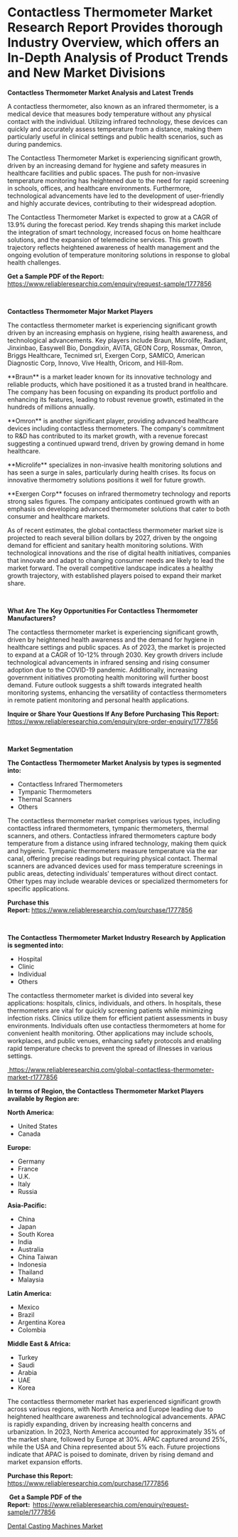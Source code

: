 <p><h1>Contactless Thermometer Market Research Report Provides thorough Industry Overview, which offers an In-Depth Analysis of Product Trends and New Market Divisions</h1></p><p><strong>Contactless Thermometer Market Analysis and Latest Trends</strong></p>
<p><p>A contactless thermometer, also known as an infrared thermometer, is a medical device that measures body temperature without any physical contact with the individual. Utilizing infrared technology, these devices can quickly and accurately assess temperature from a distance, making them particularly useful in clinical settings and public health scenarios, such as during pandemics.</p><p>The Contactless Thermometer Market is experiencing significant growth, driven by an increasing demand for hygiene and safety measures in healthcare facilities and public spaces. The push for non-invasive temperature monitoring has heightened due to the need for rapid screening in schools, offices, and healthcare environments. Furthermore, technological advancements have led to the development of user-friendly and highly accurate devices, contributing to their widespread adoption.</p><p>The Contactless Thermometer Market is expected to grow at a CAGR of 13.9% during the forecast period. Key trends shaping this market include the integration of smart technology, increased focus on home healthcare solutions, and the expansion of telemedicine services. This growth trajectory reflects heightened awareness of health management and the ongoing evolution of temperature monitoring solutions in response to global health challenges.</p></p>
<p><strong>Get a Sample PDF of the Report:&nbsp;</strong> <a href="https://www.reliableresearchiq.com/enquiry/request-sample/1777856?utm_campaign=2802&utm_medium=2&utm_source=Github&utm_content=ia&utm_term=03032025&utm_id=contactless-thermometer">https://www.reliableresearchiq.com/enquiry/request-sample/1777856</a></p>
<p>&nbsp;</p>
<p><strong>Contactless Thermometer Major Market Players</strong></p>
<p><p>The contactless thermometer market is experiencing significant growth driven by an increasing emphasis on hygiene, rising health awareness, and technological advancements. Key players include Braun, Microlife, Radiant, Jinxinbao, Easywell Bio, Dongdixin, AViTA, GEON Corp, Rossmax, Omron, Briggs Healthcare, Tecnimed srl, Exergen Corp, SAMICO, American Diagnostic Corp, Innovo, Vive Health, Oricom, and Hill-Rom.</p><p>**Braun** is a market leader known for its innovative technology and reliable products, which have positioned it as a trusted brand in healthcare. The company has been focusing on expanding its product portfolio and enhancing its features, leading to robust revenue growth, estimated in the hundreds of millions annually.</p><p>**Omron** is another significant player, providing advanced healthcare devices including contactless thermometers. The company's commitment to R&D has contributed to its market growth, with a revenue forecast suggesting a continued upward trend, driven by growing demand in home healthcare.</p><p>**Microlife** specializes in non-invasive health monitoring solutions and has seen a surge in sales, particularly during health crises. Its focus on innovative thermometry solutions positions it well for future growth.</p><p>**Exergen Corp** focuses on infrared thermometry technology and reports strong sales figures. The company anticipates continued growth with an emphasis on developing advanced thermometer solutions that cater to both consumer and healthcare markets.</p><p>As of recent estimates, the global contactless thermometer market size is projected to reach several billion dollars by 2027, driven by the ongoing demand for efficient and sanitary health monitoring solutions. With technological innovations and the rise of digital health initiatives, companies that innovate and adapt to changing consumer needs are likely to lead the market forward. The overall competitive landscape indicates a healthy growth trajectory, with established players poised to expand their market share.</p></p>
<p>&nbsp;</p>
<p><strong>What Are The Key Opportunities For Contactless Thermometer Manufacturers?</strong></p>
<p><p>The contactless thermometer market is experiencing significant growth, driven by heightened health awareness and the demand for hygiene in healthcare settings and public spaces. As of 2023, the market is projected to expand at a CAGR of 10-12% through 2030. Key growth drivers include technological advancements in infrared sensing and rising consumer adoption due to the COVID-19 pandemic. Additionally, increasing government initiatives promoting health monitoring will further boost demand. Future outlook suggests a shift towards integrated health monitoring systems, enhancing the versatility of contactless thermometers in remote patient monitoring and personal health applications.</p></p>
<p><strong>Inquire or Share Your Questions If Any Before Purchasing This Report:</strong> <a href="https://www.reliableresearchiq.com/enquiry/pre-order-enquiry/1777856?utm_campaign=2802&utm_medium=2&utm_source=Github&utm_content=ia&utm_term=03032025&utm_id=contactless-thermometer">https://www.reliableresearchiq.com/enquiry/pre-order-enquiry/1777856</a></p>
<p>&nbsp;</p>
<p><strong>Market Segmentation</strong></p>
<p><strong>The Contactless Thermometer Market Analysis by types is segmented into:</strong></p>
<p><ul><li>Contactless Infrared Thermometers</li><li>Tympanic Thermometers</li><li>Thermal Scanners</li><li>Others</li></ul></p>
<p><p>The contactless thermometer market comprises various types, including contactless infrared thermometers, tympanic thermometers, thermal scanners, and others. Contactless infrared thermometers capture body temperature from a distance using infrared technology, making them quick and hygienic. Tympanic thermometers measure temperature via the ear canal, offering precise readings but requiring physical contact. Thermal scanners are advanced devices used for mass temperature screenings in public areas, detecting individuals' temperatures without direct contact. Other types may include wearable devices or specialized thermometers for specific applications.</p></p>
<p><strong>Purchase this Report:&nbsp;</strong><a href="https://www.reliableresearchiq.com/purchase/1777856?utm_campaign=2802&utm_medium=2&utm_source=Github&utm_content=ia&utm_term=03032025&utm_id=contactless-thermometer">https://www.reliableresearchiq.com/purchase/1777856</a></p>
<p>&nbsp;</p>
<p><strong>The Contactless Thermometer Market Industry Research by Application is segmented into:</strong></p>
<p><ul><li>Hospital</li><li>Clinic</li><li>Individual</li><li>Others</li></ul></p>
<p><p>The contactless thermometer market is divided into several key applications: hospitals, clinics, individuals, and others. In hospitals, these thermometers are vital for quickly screening patients while minimizing infection risks. Clinics utilize them for efficient patient assessments in busy environments. Individuals often use contactless thermometers at home for convenient health monitoring. Other applications may include schools, workplaces, and public venues, enhancing safety protocols and enabling rapid temperature checks to prevent the spread of illnesses in various settings.</p></p>
<p><a href="https://www.reliableresearchiq.com/global-contactless-thermometer-market-r1777856?utm_campaign=2802&utm_medium=2&utm_source=Github&utm_content=ia&utm_term=03032025&utm_id=contactless-thermometer">&nbsp;https://www.reliableresearchiq.com/global-contactless-thermometer-market-r1777856</a></p>
<p><strong>In terms of Region, the Contactless Thermometer Market Players available by Region are:</strong></p>
<p>
    <p> <strong> North America: </strong>
        <ul>
            <li>United States</li>
            <li>Canada</li>
        </ul>
        </p> 
    <p> <strong> Europe: </strong>
        <ul>
            <li>Germany</li>
            <li>France</li>
            <li>U.K.</li>
            <li>Italy</li>
            <li>Russia</li>
        </ul>
        </p> 
    <p> <strong> Asia-Pacific: </strong>
        <ul>
            <li>China</li>
            <li>Japan</li>
            <li>South Korea</li>
            <li>India</li>
            <li>Australia</li>
            <li>China Taiwan</li>
            <li>Indonesia</li>
            <li>Thailand</li>
            <li>Malaysia</li>
        </ul>
        </p> 
    <p> <strong> Latin America: </strong>
        <ul>
            <li>Mexico</li>
            <li>Brazil</li>
            <li>Argentina Korea</li>
            <li>Colombia</li>
        </ul>
        </p> 
    <p> <strong> Middle East & Africa: </strong>
        <ul>
            <li>Turkey</li>
            <li>Saudi</li>
            <li>Arabia</li>
            <li>UAE</li>
            <li>Korea</li>
        </ul>
    </p>
    </p>
<p><p>The contactless thermometer market has experienced significant growth across various regions, with North America and Europe leading due to heightened healthcare awareness and technological advancements. APAC is rapidly expanding, driven by increasing health concerns and urbanization. In 2023, North America accounted for approximately 35% of the market share, followed by Europe at 30%. APAC captured around 25%, while the USA and China represented about 5% each. Future projections indicate that APAC is poised to dominate, driven by rising demand and market expansion efforts.</p></p>
<p><strong>Purchase this Report: </strong><a href="https://www.reliableresearchiq.com/purchase/1777856?utm_campaign=2802&utm_medium=2&utm_source=Github&utm_content=ia&utm_term=03032025&utm_id=contactless-thermometer">https://www.reliableresearchiq.com/purchase/1777856</a></p>
<p>&nbsp;<strong>Get a Sample PDF of the Report:&nbsp;&nbsp;</strong><a href="https://www.reliableresearchiq.com/enquiry/request-sample/1777856?utm_campaign=2802&utm_medium=2&utm_source=Github&utm_content=ia&utm_term=03032025&utm_id=contactless-thermometer">https://www.reliableresearchiq.com/enquiry/request-sample/1777856</a></p>
<p><strong></strong></p>
<p><p><a href="https://github.com/kavechoxo/Market-Research-Report-List-1/blob/main/dental-casting-machines-market.md?utm_campaign=2802&utm_medium=2&utm_source=Github&utm_content=ia&utm_term=03032025&utm_id=contactless-thermometer">Dental Casting Machines Market</a></p></p>